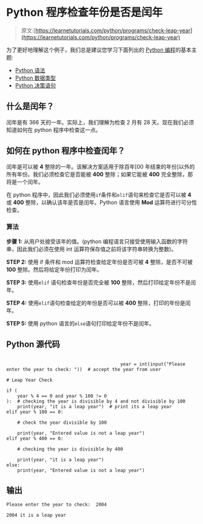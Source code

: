 # Python 程序检查年份是否是闰年

> 原文:[https://learnetutorials.com/python/programs/check-leap-year](https://learnetutorials.com/python/programs/check-leap-year)

为了更好地理解这个例子，我们总是建议您学习下面列出的 [Python 编程](../ "Python tutorial")的基本主题:

*   [Python 语法](../../python/syntax-comments "Python Syntax")
*   [Python 数据类型](../../python/python-datatypes "Datatypes in Python")
*   [Python 决策语句](../../python/decision-making-statements "Python decision making statements")

## 什么是闰年？

闰年是有 366 天的一年。实际上，我们理解为检查 2 月有 28 天。现在我们必须知道如何在 python 程序中检查这一点。

## 如何在 python 程序中检查闰年？

闰年是可以被 **4** 整除的一年。该解决方案适用于除百年[00 年结束的年份]以外的所有年份。我们必须检查它是否能被 **400** 整除；如果它能被 **400** 完全整除，那将是一个闰年。

在 python 程序中，因此我们必须使用`if`条件和`elif`语句来检查它是否可以被 **4** 或 **400** 整除，以确认该年是否是闰年。Python 语言使用 **Mod** 运算符进行可分性检查。

### 算法

**步骤 1:** 从用户处接受该年的值。(python 编程语言只接受使用输入函数的字符串，因此我们必须在使用 int 运算符保存值之前将该字符串转换为整数)。

**STEP 2:** 使用 if 条件和 mod 运算符检查给定年份是否可被 **4** 整除，是否不可被 **100** 整除。然后将给定年份打印为闰年。

**STEP 3:** 使用`elif` 语句检查年份是否完全被 **100** 整除，然后打印给定年份不是闰年。

**STEP 4:** 使用`elif`语句检查给定的年份是否可以被 **400** 整除，打印的年份是闰年。

**STEP 5:** 使用 python 语言的`else`语句打印给定年份不是闰年。

## Python 源代码

```

                                          year = int(input("Please enter the year to check: "))  # accept the year from user

# Leap Year Check

if (
    year % 4 == 0 and year % 100 != 0
):  # checking the year is divisible by 4 and not divisible by 100
    print(year, "it is a leap year")  # print its a leap year
elif year % 100 == 0:

    # check the year divisible by 100

    print(year, "Entered value is not a leap year")
elif year % 400 == 0:

    # checking the year is divisible by 400

    print(year, "it is a leap year")
else:
    print(year, "Entered value is not a leap year") 

```

## 输出

```
Please enter the year to check:  2004

2004 it is a leap year
```